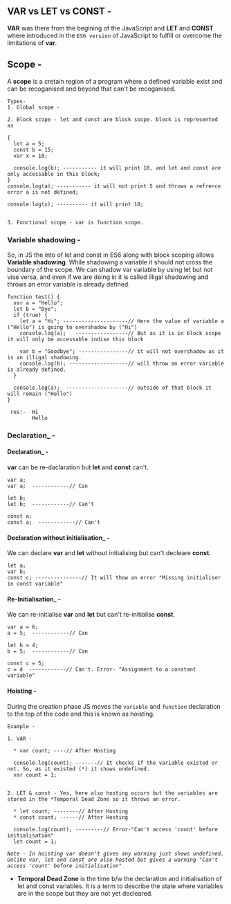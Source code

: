 ## __VAR vs LET vs CONST__ -
__VAR__ was there from the begining of the JavaScript and __LET__ and __CONST__ where introduced in the `ES6 version` of JavaScript to fulfill or overcome the limitations of __var__.

## __Scope__ -
A __scope__ is a cretain region of a program where a defined variable exist and can be recoganised and beyond that can't be recoganised.

    Types-
    1. Global scope -

    2. Block scope - let and const are block socpe. block is represented as 

    {
      let a = 5;
      const b = 15;
      var x = 10;

      console.log(b); ----------- it will print 10, and let and const are only accessable in this block;
    }
    console.log(a); ----------- it will not print 5 and throws a refrence error a is not defined;

    console.log(x); ---------- it will print 10;


    3. Functional scope - var is function scope.


### __Variable shadowing__ - 
So, in JS the into of let and const in ES6 along with block scoping allows __Variable shadowing__. While shadowing a variable it should not cross the boundary of the scope. We can shadow var variable by using let but not vise versa, and even if we are doing in it is called illigal shadowing and throws an error variable is already defined.

    function test() {
      var a = "Hello";
      let b = "Bye";
      if (true) {
        let a = "Hi"; ---------------------// Here the value of variable a ("Hello") is going to overshadow by ("Hi")
        console.log(a);   -----------------// But as it is in block scope it will only be accessable indise this block

        var b = "Goodbye"; ----------------// it will not overshadow as it is an illigal shadowing.
        console.log(b); -------------------// will throw an error variable is already defined.
      }
    
      console.log(a);  --------------------// outside of that block it will remain ("Hello")
    }

     res:-  Hi
            Hello


### __Declaration___ - 
#### __Declaration___ - 
__var__ can be re-daclaration but __let__ and __const__ can't.
    
    var a;
    var a;  ------------// Can

    let b;
    let b;  ------------// Can't

    const a;
    const a;  ------------// Can't

#### __Declaration without initialisation___ - 
We can declare __var__ and __let__ without initialising but can't decleare __const__.
    
    let a;
    var b;
    const c; ---------------// It will thow an error "Missing initialiser in const variable"

#### __Re-Initialisation___ - 
We can re-initialise __var__ and __let__ but can't re-initialise __const__.

    var a = 6;
    a = 5;  ------------// Can

    let b = 4;
    b = 5;  ------------// Can

    const c = 5;
    c = 4  ------------// Can't. Error- "Assignment to a constant variable"


#### __Hoisting__ - 
During the creation phase JS moves the `variable` and `function` declaration to the top of the code and this is known as hoisting. 

`Example -`

    1. VAR -
    
      * var count; ----// After Hosting
      
      console.log(count); -------// It checks if the variable existed or not. So, as it existed (*) it shows undefined.
      var count = 1;


    2. LET & const - Yes, here also hosting occurs but the variables are stored in the *Temporal Dead Zone so it throws an error.

      * let count; --------// After Hosting
      * const count; ------// After Hosting
      
      console.log(count); ---------// Error-"Can't access 'count' before initialisation"
      let count = 1;

_`Note - In hoisting var doesn't gives any warning just shows undefined. Unlike var, let and const are also hosted but gives a warning "Can't access 'count' before initialisation"`_

* __Temporal Dead Zone__ is the time b/w the declaration and initialisation of let and const variables. It is a term to describe the state where variables are in the scope but they are not yet decleared.
